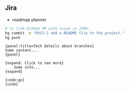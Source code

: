 Jira
-

* roadmap planner

````sh
# to link GitHub PR with issue in JIRA:
hg commit -m "DVCS-2 add a README file to the project."
hg push
````

````
{panel:title=Tech details about branches}
Some content...
{panel}

{expand: Click to see more}
    Some info...
{expand}

{code:go}
{code}
````
